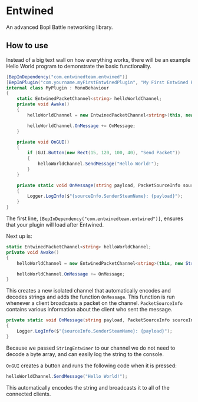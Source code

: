 # Entwined
An advanced Bopl Battle networking library.

## How to use
Instead of a big text wall on how everything works, there will be an example Hello World program to demonstrate the basic functionality.
```c#
[BepInDependency("com.entwinedteam.entwined")]
[BepInPlugin("com.yourname.myFirstEntwinedPlugin", "My First Entwined Plugin", 1.0.0)]
internal class MyPlugin : MonoBehaviour
{
    static EntwinedPacketChannel<string> helloWorldChannel;
    private void Awake()
    {
        helloWorldChannel = new EntwinedPacketChannel<string>(this, new StringEntwiner());

        helloWorldChannel.OnMessage += OnMessage;
    }

    private void OnGUI()
    {
        if (GUI.Button(new Rect(15, 120, 100, 40), "Send Packet"))
        {
            helloWorldChannel.SendMessage("Hello World!");
        }
    }

    private static void OnMessage(string payload, PacketSourceInfo sourceInfo)
    {
        Logger.LogInfo($"{sourceInfo.SenderSteamName}: {payload}");
    }
}
```

The first line, `[BepInDependency("com.entwinedteam.entwined")]`, ensures that your plugin will load after Entwined.

Next up is:
```c#
static EntwinedPacketChannel<string> helloWorldChannel;
private void Awake()
{
    helloWorldChannel = new EntwinedPacketChannel<string>(this, new StringEntwiner());

    helloWorldChannel.OnMessage += OnMessage;
}
```
This creates a new isolated channel that automatically encodes and decodes strings and adds the function `OnMessage`. This function is run whenever a client broadcasts a packet on the channel. `PacketSourceInfo` contains various information about the client who sent the message.

```c#
private static void OnMessage(string payload, PacketSourceInfo sourceInfo)
{
    Logger.LogInfo($"{sourceInfo.SenderSteamName}: {payload}");
}
```
Because we passed `StringEntwiner` to our channel we do not need to decode a byte array, and can easily log the string to the console.

`OnGUI` creates a button and runs the following code when it is pressed:
```c#
helloWorldChannel.SendMessage("Hello World!");
```
This automatically encodes the string and broadcasts it to all of the connected clients.